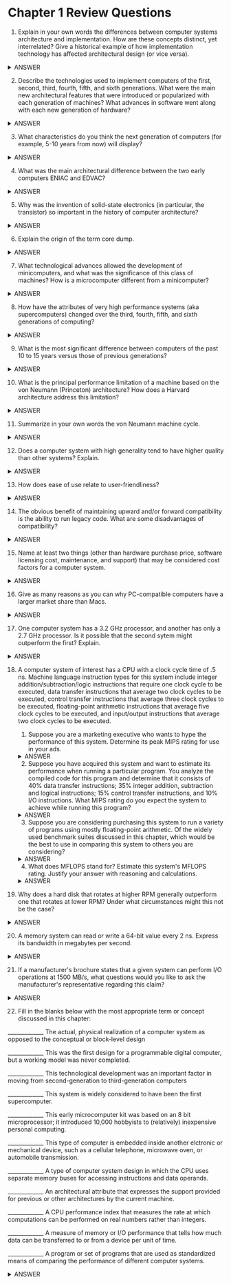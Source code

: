 # Chapter 1 Review Questions

1. Explain in your own words the differences between computer systems architecture and implementation. How are these concepts distinct, yet interrelated? Give a historical example of how implementation technology has affected architectural design (or vice versa).

<details><summary>ANSWER</summary>
<p>

> Architecture is the design of a computer system,        whereas implementation is a working computer system. Architectural vision affects the type of technologies chosen for implementation, and implementation technologies can broaden the scope of design.

> Implementation technology in the form of solid-state transistors, invented in 1947, paved the way for many architectural enhancements. In particular, the mean time between failures (MTBF) was drastically reduced. Thus, machines could be more complex and have more features than their predecessors without breaking down as often.

</p>
</details>


2. Describe the technologies used to implement computers of the first, second, third, fourth, fifth, and sixth generations. What were the main new architectural features that were introduced or popularized with each generation of machines? What advances in software went along with each new generation of hardware?

<details><summary>ANSWER</summary>
<p>

| generation | implementation technologies | architectural features | software advances |
| --- | --- | --- | --- |
| 1st | electromagnetic relays, vaccuum tubes | stored-program design allowed for software | similar to modern pocket calculators |
| 2nd | solid-state transistors | general purpose registers used for arithmetic or addressing, virtual memory, asynchronous I/O controlled by independent parallel processors, hardware interrupts | batch-processing (programs were loaded and executed automatically by the system) and multiprogramming (more than one program resident in memory at the same time) operating systems, Fortran, Algol, and COBOL (machine languages) were developed |
| 3rd | integrated circuits | minicomputers led by Digital Equipment Corporation (DEC) brought to market, and supercomputers designed, some with heavily pipelined architecture, families of computers | advent of time-sharing operating systems, virtual memory became common,  new, more efficient computer langages were deloped (like B in 1970) |
| 4th | LSI (large-scale integration) and VLSI (very large-scale integration) circuits, led to microprocessors, a CPU on one chip, semiconductor main memory made of VLSI RAM and ROM devices | the microcomputer was developed, increasing access to computers for the general public. the Apple II and IBM Personal Computer (PC) were released. | word processing, database management, and spreadsheet programs released, direct support for high level languages, optimized compilers |
| 5th | processors became more internally parallel, clock speeds increased. high-speed low cost graphics cards, term GPU coined by NVIDIA | architecture was designed to be connected to wired and/or wireless local area or wide area networks (LANs and WANs) and the internet | network capabilities integrated into Apple and Microsoft OS. Java designed with networked environment in mind. 
| 6th | billions of transistors on chip, RAM size and data transfer rates increased, hard drive capacity increased | ever larger on-chip cache and additional processing cores led to essentially single-chip multiprocessor systems, mobile devices such as smartphones and tablets developed, cloud computing | application languages and operating systems for mobile devices developed, big data processsing |

</p>
</details>

3. What characteristics do you think the next generation of computers (for example, 5-10 years from now) will display?

<details><summary>ANSWER</summary>
<p>

> I believe mobile devices and notebooks will replace all workstation computers, utilizing the implementation technology of cloud computing to create powerful systems requiring the minimum in local infrastructure. Software will grow increasingly individualized as big data coupled with machine learning generates personal algorithms for users. 

</p>
</details>

4. What was the main architectural difference between the two early computers ENIAC and EDVAC?

<details><summary>ANSWER</summary>
<p>

>ENIAC connections had to be rewired by hand in order to program different calculations. EDVAC ran software, and was designed to perform sequential processing of instructions that were stored in memory with data: characteristics that would become the von Neumann architecture.

</p>
</details>

5. Why was the invention of solid-state electronics (in particular, the transistor) so important in the history of computer architecture?

<details><summary>ANSWER</summary>
<p>

>Solid-state transistors allowed the total number of switching elements to increase, leading to single-chip processors, and later single-chip multiprocessor systems. Processing power continues to increase even as clock frequencies have leveled off.

</p>
</details>

6. Explain the origin of the term core dump.

<details><summary>ANSWER</summary>
<p>

> As core memory became extinct, its legacy survived in the term core dump, which refers to the contents of the main memory logged for diagnostic purposes when a crash occurs. 

</p>
</details>

7. What technological advances allowed the development of minicomputers, and what was the significance of this class of machines? How is a microcomputer different from a minicomputer?

<details><summary>ANSWER</summary>
<p>

>Integrated circuits replacing discrete transistors allowed semiconductor chips to hold an entire register, adder, or even arithmetic logic unit (ALU). This class of machines meant that rather than an organization having a single central computer shared among a large number of users, small departments or even individual workers could have their own machines, creating the concept of workstation computer. Microcomputers were available such that almost anyone could have a computer. Microcomputers were smaller and cheaper than minicomputers.

</p>
</details>

8. How have the attributes of very high performance systems (aka supercomputers) changed over the third, fourth, fifth, and sixth generations of computing?

<details><summary>ANSWER</summary>
<p>

> The third generation had the first of the supercomputers, such as the CDC 6600. Vector processors with heavily pipelined architecture and the first high-performance parallel processing machines were developed.

> The fourth generation saw the debut of highly parallel supercomputers, and supercomputers became increasingly powerful and widely used. Direct support for high level languages in hardware was introduced in machines of all descriptions, such as the Complex Instruction Set Computer (CISC) architecture. 

> The fifth generation saw supercomputing move away from the expensive high-speed pipelined vector processors, and more commonly see nonvector, massively parallel microprocessor based systems. The vast majority of the Top 500 were highly parallel scalar machines, and networking became a serious consideration.

> The sixth generation saw the concept of cloud computing architectures brought to reality. GPUs began to supplement traditional CPUs in handling certain demanding computing jobs. 

</p>
</details>

9. What is the most significant difference between computers of the past 10 to 15 years versus those of previous generations?

<details><summary>ANSWER</summary>
<p>

> The proliferation of connectivity: between the internet, bluetooth, LANs, and WANs; users expect to be able to connect and share data with a variety of other users and other devices.

</p>
</details>

10. What is the principal performance limitation of a machine based on the von Neumann (Princeton) architecture? How does a Harvard architecture address this limitation?

<details><summary>ANSWER</summary>
<p>

> The principal performance limitation is the von Neumann bottleneck - the single path to memory for accessing both instructions and data. The Harvard architecture addresses this limitation by providing separate memories and buses for instructions and data. 

</p>
</details>

11. Summarize in your own words the von Neumann machine cycle. 

<details><summary>ANSWER</summary>
<p>

```mermaid
graph TD
    A[get instruction] --> B[decode instruction]
    B --> C[create operand addresses]
    C --> D[get operands]
    D --> E[do operation]
    E --> F[store results]
    F --> A

```

</p>
</details>

12. Does a computer system with high generality tend to have higher quality than other systems? Explain.

<details><summary>ANSWER</summary>
<p>

> Generality is a problematic aspect of quality as it is not always good or bad. The breadth of applications to be run on a particular system defines how general its architecture and implementation should be. Generality affects cost, as a machine that appeals to a wider audience is more marketable. A general architecture leads to a more complex implementation, and as complexity increases, the more things can go wrong. 

</p>
</details>

13. How does ease of use relate to user-friendliness?

<details><summary>ANSWER</summary>
<p>

> Ease-of-use is referenced from a system programmer's POV, while user-friendliness is referenced from an applications programmer or end-user's POV. 

</p>
</details>

14. The obvious benefit of maintaining upward and/or forward compatibility is the ability to run legacy code. What are some disadvantages of compatibility?

<details><summary>ANSWER</summary>
<p>

> Upward and/or forward compatibility complicates the design process, potentially making the system costlier and less reliable. A complex architecture is more likely to hide flaws. Compatibility may be at cross purposes with ease of use.

</p>
</details>

15. Name at least two things (other than hardware purchase price, software licensing cost, maintenance, and support) that may be considered cost factors for a computer system. 

<details><summary>ANSWER</summary>
<p>

> Electricity, battery life, heat, and reliability. 

</p>
</details>

16. Give as many reasons as you can why PC-compatible computers have a larger market share than Macs.

<details><summary>ANSWER</summary>
<p>

> PC's specifications were open and available, becoming industry standards. PC compatible 'clones' were made by a large number of manufacturers, leading to a lower price and higher quality.

</p>
</details>

17. One computer system has a 3.2 GHz processor, and another has only a 2.7 GHz processor. Is it possible that the second sytem might outperform the first? Explain.

<details><summary>ANSWER</summary>
<p>

> The second procesor may have access to more RAM, leading to outperformance of the first processor even with its higher frequency. 

</p>
</details>

18. A computer system of interest has a CPU with a clock cycle time of .5 ns. Machine language instruction types for this system include integer addition/subtraction/logic instructions that require one clock cycle to be executed, data transfer instructions that average two clock cycles to be executed, control transfer instructions that average three clock cycles to be executed, floating-point arithmetic instructions that average five clock cycles to be executed, and input/output instructions that average two clock cycles to be executed.
    1. Suppose you are a marketing executive who wants to hype the performance of this system. Determine its peak MIPS rating for use in your ads. 

    <details><summary>ANSWER</summary>
    <p>

    $$
    \mathrm{clock \ cycle} = .5 \mathrm{ns}
    $$

    > Research beyond text needed

    </p>
    </details>

    2. Suppose you have acquired this system and want to estimate its performance when running a particular program. You analyze the compiled code for this program and determine that it consists of 40% data transfer instructions; 35% integer addition, subtraction and logical instructions; 15% control transfer instructions, and 10% I/O instructions. What MIPS rating do you expect the system to achieve while running this program?

    <details><summary>ANSWER</summary>
    <p>

    $$
    \mathrm{clock \ cycle} = .5 \mathrm{ns}
    $$

    > Research beyond text needed

    </p> 
    </details>

    3. Suppose you are considering purchasing this system to run a variety of programs using mostly floating-point arithmetic. Of the widely used benchmark suites discussed in this chapter, which would be the best to use in comparing this system to others you are considering?

    <details><summary>ANSWER</summary>
    <p>

    > LINPACK would be of great use, as it solves a large system of simultaneous equations with floating-point coefficients. Livermore Loops would also be beneficial, as it executes 24 Fortran loops on floating-point data sets.

    </p> 
    </details>

    4. What does MFLOPS stand for? Estimate this system's MFLOPS rating. Justify your answer with reasoning and calculations.

    <details><summary>ANSWER</summary>
    <p>

    > Millions of floating point operations per second. 
    > Research beyond text needed

    </p> 
    </details>

19. Why does a hard disk that rotates at higher RPM generally outperform one that rotates at lower RPM? Under what circumstances might this not be the case?

<details><summary>ANSWER</summary>
<p>

> Latency, rotational delay required for the disk to get to the right position to start accessing information, slows down read/write data operations.
> The lower RPM disk may outperform the other if the bus allows for more memory to be transferred at a time. For instance, a higher RPM disk that allows 8-bit transfers would likely underperform a lower RPM disk that allows 64-bit transfers.

</p> 
</details>

20. A memory system can read or write a 64-bit value every 2 ns. Express its bandwidth in megabytes per second. 
<details><summary>ANSWER</summary>
<p>

$$
f = \frac{1}{2 \times 10^{-9}\mathrm{s}} = 500,000,000 = 500 \ \mathrm{MHz}
$$

> Research beyond text needed

</p> 
</details>

21. If a manufacturer's brochure states that a given system can perform I/O operations at 1500 MB/s, what questions would you like to ask the manufacturer's representative regarding this claim?

<details><summary>ANSWER</summary>
<p>

> Was this speed achieved while doing a few large block transfers? If so, did the tranfers overflow device buffers? What is the optimum block size for data transfers?

</p> 
</details>

22. Fill in the blanks below with the most appropriate term or concept discussed in this chapter:

_____________ The actual, physical realization of a computer system as opposed to the conceptual or block-level design

_____________ This was the first design for a programmable digital computer, but a working model was never completed.

_____________ This technological development was an important factor in moving from second-generation to third-generation computers

_____________ This system is widely considered to have been the first supercomputer.

_____________ This early microcomputer kit was based on an 8 bit microprocessor; it introduced 10,000 hobbyists to (relatively) inexpensive personal computing.

_____________ This type of computer is embedded inside another elctronic or mechanical device, such as a cellular telephone, microwave oven, or automobile transmission.

_____________ A type of computer system design in which the CPU uses separate memory buses for accessing instructions and data operands.

_____________ An architectural attribute that expresses the support provided for previous or other architectures by the current machine. 

_____________ A CPU performance index that measures the rate at which computations can be performed on real numbers rather than integers.

_____________ A measure of memory or I/O performance that tells how much data can be transferred to or from a device per unit of time.

_____________ A program or set of programs that are used as standardized means of comparing the performance of different computer systems.

<details><summary>ANSWER</summary>
<p>

<u>implementation</u> The actual, physical realization of a computer system as opposed to the conceptual or block-level design

<u>Babbage's Analytical Engine</u> This was the first design for a programmable digital computer, but a working model was never completed.

<u>integrated circuits</u> This technological development was an important factor in moving from second-generation to third-generation computers

<u>CDC 6600</u> This system is widely considered to have been the first supercomputer.

<u>Altair computer kit</u> This early microcomputer kit was based on an 8 bit microprocessor; it introduced 10,000 hobbyists to (relatively) inexpensive personal computing.

<u>microcontroller</u> This type of computer is embedded inside another elctronic or mechanical device, such as a cellular telephone, microwave oven, or automobile transmission.

<u>Harvard architecture</u> A type of computer system design in which the CPU uses separate memory buses for accessing instructions and data operands.

<u>compatibility</u> An architectural attribute that expresses the support provided for previous or other architectures by the current machine. 

<u>FLOPS (MFLOPS, GFLOPS, etc.)</u> A CPU performance index that measures the rate at which computations can be performed on real numbers rather than integers.

<u>bandwidth</u> A measure of memory or I/O performance that tells how much data can be transferred to or from a device per unit of time.

<u>benchmark</u> A program or set of programs that are used as standardized means of comparing the performance of different computer systems.

</p> 
</details>